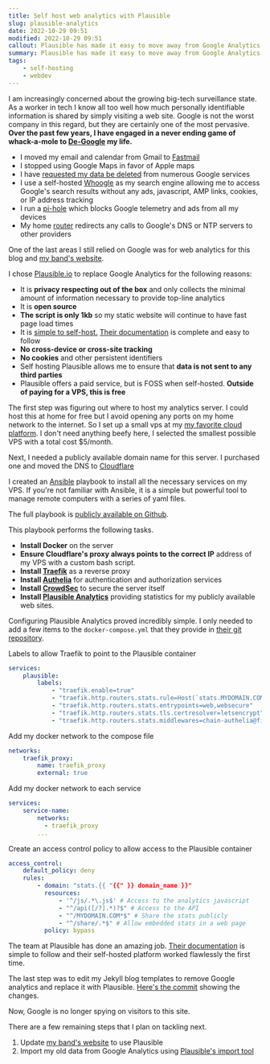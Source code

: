 ```yaml
---
title: Self host web analytics with Plausible
slug: plausible-analytics
date: 2022-10-29 09:51
modified: 2022-10-29 09:51
callout: Plausible has made it easy to move away from Google Analytics
summary: Plausible has made it easy to move away from Google Analytics
tags:
    - self-hosting
    - webdev
---
```


I am increasingly concerned about the growing big-tech surveillance state. As a worker in tech I know all too well how much personally identifiable information is shared by simply visiting a web site. Google is not the worst company in this regard, but they are certainly one of the most pervasive. **Over the past few years, I have engaged in a never ending game of whack-a-mole to [De-Google](https://en.wikipedia.org/wiki/DeGoogle) my life.**

-   I moved my email and calendar from Gmail to [Fastmail](https://fastmail.com)
-   I stopped using Google Maps in favor of Apple maps
-   I have [requested my data be deleted](https://www.spikenow.com/blog/tips-tricks/how-to-de-google-yourself/) from numerous Google services
-   I use a self-hosted [Whoogle](https://github.com/benbusby/whoogle-search) as my search engine allowing me to access Google's search results without any ads, javascript, AMP links, cookies, or IP address tracking
-   I run a [pi-hole](https://github.com/pi-hole/pi-hole) which blocks Google telemetry and ads from all my devices
-   My home [router](https://opnsense.org/) redirects any calls to Google's DNS or NTP servers to other providers

One of the last areas I still relied on Google was for web analytics for this blog and [my band's website](https://strungoutstringband.com).

I chose [Plausible.io](https://plausible.io) to replace Google Analytics for the following reasons:

-   It is **privacy respecting out of the box** and only collects the minimal amount of information necessary to provide top-line analytics
-   It is **open source**
-   **The script is only 1kb** so my static website will continue to have fast page load times
-   It is [simple to self-host.](https://plausible.io/docs/) [Their documentation](https://plausible.io/docs/) is complete and easy to follow
-   **No cross-device or cross-site tracking**
-   **No cookies** and other persistent identifiers
-   Self hosting Plausible allows me to ensure that **data is not sent to any third parties**
-   Plausible offers a paid service, but is FOSS when self-hosted. **Outside of paying for a VPS, this is free**

The first step was figuring out where to host my analytics server. I could host this at home for free but I avoid opening any ports on my home network to the internet. So I set up a small vps at my [my favorite cloud platform](https://www.linode.com/). I don't need anything beefy here, I selected the smallest possible VPS with a total cost $5/month.

Next, I needed a publicly available domain name for this server. I purchased one and moved the DNS to [Cloudflare](https://www.cloudflare.com/)

I created an [Ansible](https://www.ansible.com/) playbook to install all the necessary services on my VPS. If you're not familiar with Ansible, it is a simple but powerful tool to manage remote computers with a series of yaml files.

The full playbook is [publicly available on Github](https://github.com/natelandau/ansible-public-vps).

This playbook performs the following tasks.

-   **Install Docker** on the server
-   **Ensure Cloudflare's proxy always points to the correct IP** address of my VPS with a custom bash script.
-   **Install [Traefik](https://doc.traefik.io/traefik/)** as a reverse proxy
-   **Install [Authelia](https://www.authelia.com/)** for authentication and authorization services
-   **Install [CrowdSec](https://www.crowdsec.net/)** to secure the server itself
-   **Install [Plausible Analytics](https://plausible.io/)** providing statistics for my publicly available web sites.

Configuring Plausible Analytics proved incredibly simple. I only needed to add a few items to the `docker-compose.yml` that they provide in [their git repository](https://github.com/plausible/hosting).

Labels to allow Traefik to point to the Plausible container

```yaml
services:
    plausible:
        labels:
            - "traefik.enable=true"
            - "traefik.http.routers.stats.rule=Host(`stats.MYDOMAIN.COM`)"
            - "traefik.http.routers.stats.entrypoints=web,websecure"
            - "traefik.http.routers.stats.tls.certresolver=letsencrypt"
            - "traefik.http.routers.stats.middlewares=chain-authelia@file"
```

Add my docker network to the compose file

```yaml
networks:
    traefik_proxy:
        name: traefik_proxy
        external: true
```

Add my docker network to each service

```yaml
services:
    service-name:
        networks:
          - traefik_proxy
        ...
```

Create an access control policy to allow access to the Plausible container

```yaml
access_control:
    default_policy: deny
    rules:
        - domain: "stats.{{ "{{" }} domain_name }}"
          resources:
              - '^/js/.*\.js$' # Access to the analytics javascript
              - "^/api([/?].*)?$" # Access to the API
              - "^/MYDOMAIN.COM*$" # Share the stats publicly
              - "^/share/.*$" # Allow embedded stats in a web page
          policy: bypass
```

The team at Plausible has done an amazing job. [Their documentation](https://plausible.io/docs/) is simple to follow and their self-hosted platform worked flawlessly the first time.

The last step was to edit my Jekyll blog templates to remove Google analytics and replace it with Plausible. [Here's the commit](https://github.com/natelandau/natelandau.com/commit/d5072460a1cb57dd4c70d371e0e2b4741fe4e733) showing the changes.

Now, Google is no longer spying on visitors to this site.

There are a few remaining steps that I plan on tackling next.

1. Update [my band's website](https://strungoutstringband.com) to use Plausible
2. Import my old data from Google Analytics using [Plausible's import tool](https://plausible.io/docs/google-analytics-import)
